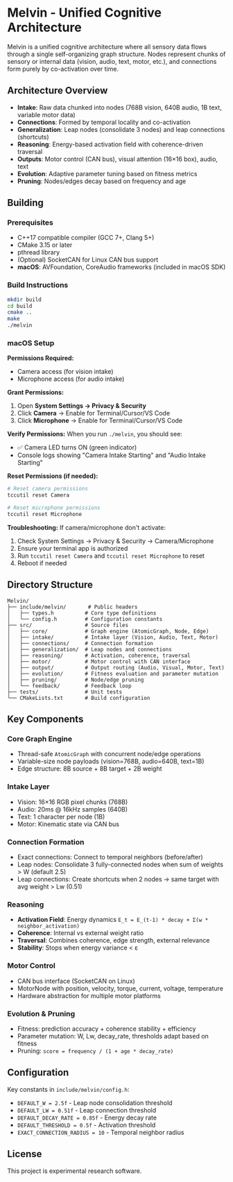 # Melvin - Unified Cognitive Architecture

Melvin is a unified cognitive architecture where all sensory data flows through a single self-organizing graph structure. Nodes represent chunks of sensory or internal data (vision, audio, text, motor, etc.), and connections form purely by co-activation over time.

## Architecture Overview

- **Intake**: Raw data chunked into nodes (768B vision, 640B audio, 1B text, variable motor data)
- **Connections**: Formed by temporal locality and co-activation
- **Generalization**: Leap nodes (consolidate 3 nodes) and leap connections (shortcuts)
- **Reasoning**: Energy-based activation field with coherence-driven traversal
- **Outputs**: Motor control (CAN bus), visual attention (16×16 box), audio, text
- **Evolution**: Adaptive parameter tuning based on fitness metrics
- **Pruning**: Nodes/edges decay based on frequency and age

## Building

### Prerequisites

- C++17 compatible compiler (GCC 7+, Clang 5+)
- CMake 3.15 or later
- pthread library
- (Optional) SocketCAN for Linux CAN bus support
- **macOS**: AVFoundation, CoreAudio frameworks (included in macOS SDK)

### Build Instructions

```bash
mkdir build
cd build
cmake ..
make
./melvin
```

### macOS Setup

**Permissions Required:**
- Camera access (for vision intake)
- Microphone access (for audio intake)

**Grant Permissions:**
1. Open **System Settings → Privacy & Security**
2. Click **Camera** → Enable for Terminal/Cursor/VS Code
3. Click **Microphone** → Enable for Terminal/Cursor/VS Code

**Verify Permissions:**
When you run `./melvin`, you should see:
- ✅ Camera LED turns ON (green indicator)
- Console logs showing "Camera Intake Starting" and "Audio Intake Starting"

**Reset Permissions (if needed):**
```bash
# Reset camera permissions
tccutil reset Camera

# Reset microphone permissions
tccutil reset Microphone
```

**Troubleshooting:**
If camera/microphone don't activate:
1. Check System Settings → Privacy & Security → Camera/Microphone
2. Ensure your terminal app is authorized
3. Run `tccutil reset Camera` and `tccutil reset Microphone` to reset
4. Reboot if needed

## Directory Structure

```
Melvin/
├── include/melvin/       # Public headers
│   ├── types.h          # Core type definitions
│   └── config.h         # Configuration constants
├── src/                 # Source files
│   ├── core/            # Graph engine (AtomicGraph, Node, Edge)
│   ├── intake/          # Intake layer (Vision, Audio, Text, Motor)
│   ├── connections/     # Connection formation
│   ├── generalization/  # Leap nodes and connections
│   ├── reasoning/       # Activation, coherence, traversal
│   ├── motor/           # Motor control with CAN interface
│   ├── output/          # Output routing (Audio, Visual, Motor, Text)
│   ├── evolution/       # Fitness evaluation and parameter mutation
│   ├── pruning/         # Node/edge pruning
│   └── feedback/        # Feedback loop
├── tests/               # Unit tests
└── CMakeLists.txt       # Build configuration
```

## Key Components

### Core Graph Engine
- Thread-safe `AtomicGraph` with concurrent node/edge operations
- Variable-size node payloads (vision=768B, audio=640B, text=1B)
- Edge structure: 8B source + 8B target + 2B weight

### Intake Layer
- Vision: 16×16 RGB pixel chunks (768B)
- Audio: 20ms @ 16kHz samples (640B)
- Text: 1 character per node (1B)
- Motor: Kinematic state via CAN bus

### Connection Formation
- Exact connections: Connect to temporal neighbors (before/after)
- Leap nodes: Consolidate 3 fully-connected nodes when sum of weights > W (default 2.5)
- Leap connections: Create shortcuts when 2 nodes → same target with avg weight > Lw (0.51)

### Reasoning
- **Activation Field**: Energy dynamics `E_t = E_(t-1) * decay + Σ(w * neighbor_activation)`
- **Coherence**: Internal vs external weight ratio
- **Traversal**: Combines coherence, edge strength, external relevance
- **Stability**: Stops when energy variance < ε

### Motor Control
- CAN bus interface (SocketCAN on Linux)
- MotorNode with position, velocity, torque, current, voltage, temperature
- Hardware abstraction for multiple motor platforms

### Evolution & Pruning
- Fitness: prediction accuracy + coherence stability + efficiency
- Parameter mutation: W, Lw, decay_rate, thresholds adapt based on fitness
- Pruning: `score = frequency / (1 + age * decay_rate)`

## Configuration

Key constants in `include/melvin/config.h`:

- `DEFAULT_W = 2.5f` - Leap node consolidation threshold
- `DEFAULT_LW = 0.51f` - Leap connection threshold
- `DEFAULT_DECAY_RATE = 0.85f` - Energy decay rate
- `DEFAULT_THRESHOLD = 0.5f` - Activation threshold
- `EXACT_CONNECTION_RADIUS = 10` - Temporal neighbor radius

## License

This project is experimental research software.

